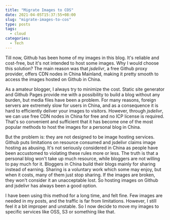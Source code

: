 ```yaml
---
title: "Migrate Images to COS"
date: 2021-04-05T15:37:55+08:00
slug: "migrate-images-to-cos"
type: posts
tags:
  - cloud
categories:
  - Tech
---
```


Till now, Github has been home of my images in this blog. It's reliable and cost-free, but it's not intended to host some images. Why I would choose this solution? The main reason was that *jsdelivr*, a free Github proxy provider, offers CDN nodes in China Mainland, making it pretty smooth to access the images hosted on Github in China.

As a amateur blogger, I always try to minimize the cost. Static site generator and Github Pages provide me with a possibility to build a blog without any burden, but media files have been a problem. For many reasons, foreign servers are extremely slow for users in China, and as a consequence it is hard to efficiently deliver your images to visitors. However, through *jsdelivr*, we can use free CDN nodes in China for free and no  ICP  license is required. That's so convenient and sufficient that it has become one of the most popular methods to host the images for a personal blog in China.

But the problem is: they are not designed to be image hosting services. Github puts limitations on resource consumed and jsdelivr claims image hosting as abusing. It's not seriously considered in China as people have been accustomed to violating these rules  more or less. The truth is that a personal blog won't take up much resource, while bloggers are not willing to pay much for it. Bloggers in China build their blogs mainly for sharing instead of earning. Sharing is a voluntary work which some may enjoy, but when it costs, many of them just stop sharing. If the images are broken, they won't consider it an unacceptable lost. So hosting images on Github and jsdelivr has always been a good option.

I have been using this method for a long time, and felt fine. Few images are needed in my posts, and the traffic is far from limitations. However, I still feel it a bit improper and unstable. So I now decide to move my images to specific services like OSS, S3 or something like that.